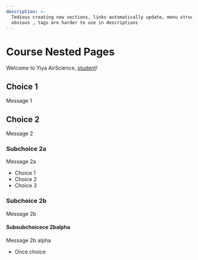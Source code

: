 ```yaml
---
description: >-
  Tedious creating new sections, links automatically update, menu structure is
  obvious , tags are harder to use in descriptions
---
```


# Course Nested Pages

Welcome to Yiya AirScience, [student](../course-list.md)!

## Choice 1

Message 1

## Choice 2

Message 2

### Subchoice 2a

Message 2a

* Choice 1
* Choice 2
* Choice 3

### Subchoice 2b

Message 2b

#### Subsubchoicece 2balpha

Message 2b alpha

* Once choice



